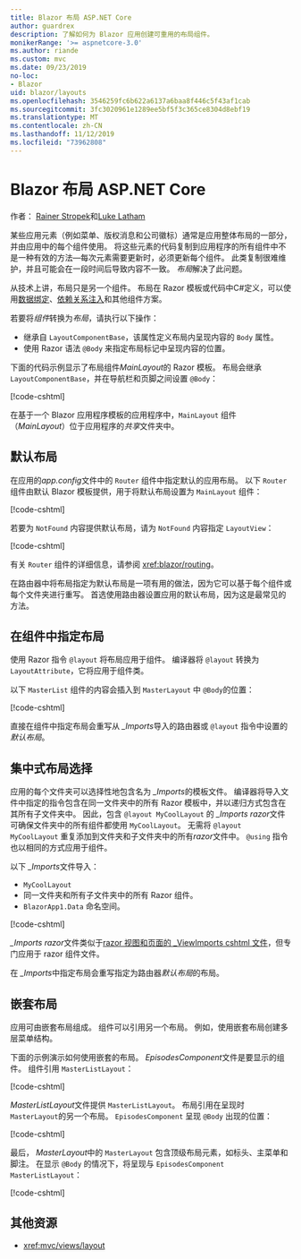 ```yaml
---
title: Blazor 布局 ASP.NET Core
author: guardrex
description: 了解如何为 Blazor 应用创建可重用的布局组件。
monikerRange: '>= aspnetcore-3.0'
ms.author: riande
ms.custom: mvc
ms.date: 09/23/2019
no-loc:
- Blazor
uid: blazor/layouts
ms.openlocfilehash: 3546259fc6b622a6137a6baa8f446c5f43af1cab
ms.sourcegitcommit: 3fc3020961e1289ee5bf5f3c365ce8304d8ebf19
ms.translationtype: MT
ms.contentlocale: zh-CN
ms.lasthandoff: 11/12/2019
ms.locfileid: "73962808"
---
```

# <a name="aspnet-core-opno-locblazor-layouts"></a>Blazor 布局 ASP.NET Core

作者： [Rainer Stropek](https://www.timecockpit.com)和[Luke Latham](https://github.com/guardrex)

某些应用元素（例如菜单、版权消息和公司徽标）通常是应用整体布局的一部分，并由应用中的每个组件使用。 将这些元素的代码复制到应用程序的所有组件中不是一种有效的方法&mdash;每次元素需要更新时，必须更新每个组件。 此类复制很难维护，并且可能会在一段时间后导致内容不一致。 *布局*解决了此问题。

从技术上讲，布局只是另一个组件。 布局在 Razor 模板或代码中C#定义，可以使用[数据绑定](xref:blazor/components#data-binding)、[依赖关系注入](xref:blazor/dependency-injection)和其他组件方案。

若要将*组件*转换为*布局*，请执行以下操作：

* 继承自 `LayoutComponentBase`，该属性定义布局内呈现内容的 `Body` 属性。
* 使用 Razor 语法 `@Body` 来指定布局标记中呈现内容的位置。

下面的代码示例显示了布局组件*MainLayout*的 Razor 模板。 布局会继承 `LayoutComponentBase`，并在导航栏和页脚之间设置 `@Body`：

[!code-cshtml[](layouts/sample_snapshot/3.x/MainLayout.razor?highlight=1,13)]

在基于一个 Blazor 应用程序模板的应用程序中，`MainLayout` 组件（*MainLayout*）位于应用程序的*共享*文件夹中。

## <a name="default-layout"></a>默认布局

在应用的*app.config*文件中的 `Router` 组件中指定默认的应用布局。 以下 `Router` 组件由默认 Blazor 模板提供，用于将默认布局设置为 `MainLayout` 组件：

[!code-cshtml[](layouts/sample_snapshot/3.x/App1.razor?highlight=3)]

若要为 `NotFound` 内容提供默认布局，请为 `NotFound` 内容指定 `LayoutView`：

[!code-cshtml[](layouts/sample_snapshot/3.x/App2.razor?highlight=6-9)]

有关 `Router` 组件的详细信息，请参阅 <xref:blazor/routing>。

在路由器中将布局指定为默认布局是一项有用的做法，因为它可以基于每个组件或每个文件夹进行重写。 首选使用路由器设置应用的默认布局，因为这是最常见的方法。

## <a name="specify-a-layout-in-a-component"></a>在组件中指定布局

使用 Razor 指令 `@layout` 将布局应用于组件。 编译器将 `@layout` 转换为 `LayoutAttribute`，它将应用于组件类。

以下 `MasterList` 组件的内容会插入到 `MasterLayout` 中 `@Body`的位置：

[!code-cshtml[](layouts/sample_snapshot/3.x/MasterList.razor?highlight=1)]

直接在组件中指定布局会重写从 *_Imports*导入的路由器或 `@layout` 指令中设置的*默认布局*。

## <a name="centralized-layout-selection"></a>集中式布局选择

应用的每个文件夹可以选择性地包含名为 *_Imports*的模板文件。 编译器将导入文件中指定的指令包含在同一文件夹中的所有 Razor 模板中，并以递归方式包含在其所有子文件夹中。 因此，包含 `@layout MyCoolLayout` 的 *_Imports razor*文件可确保文件夹中的所有组件都使用 `MyCoolLayout`。 无需将 `@layout MyCoolLayout` 重复添加到文件夹和子文件夹中的所有*razor*文件中。 `@using` 指令也以相同的方式应用于组件。

以下 *_Imports*文件导入：

* `MyCoolLayout`
* 同一文件夹和所有子文件夹中的所有 Razor 组件。
* `BlazorApp1.Data` 命名空间。
 
[!code-cshtml[](layouts/sample_snapshot/3.x/_Imports.razor)]

*_Imports razor*文件类似于[razor 视图和页面的 _ViewImports cshtml 文件](xref:mvc/views/layout#importing-shared-directives)，但专门应用于 razor 组件文件。

在 *_Imports*中指定布局会重写指定为路由器*默认布局*的布局。

## <a name="nested-layouts"></a>嵌套布局

应用可由嵌套布局组成。 组件可以引用另一个布局。 例如，使用嵌套布局创建多层菜单结构。

下面的示例演示如何使用嵌套的布局。 *EpisodesComponent*文件是要显示的组件。 组件引用 `MasterListLayout`：

[!code-cshtml[](layouts/sample_snapshot/3.x/EpisodesComponent.razor?highlight=1)]

*MasterListLayout*文件提供 `MasterListLayout`。 布局引用在呈现时 `MasterLayout`的另一个布局。 `EpisodesComponent` 呈现 `@Body` 出现的位置：

[!code-cshtml[](layouts/sample_snapshot/3.x/MasterListLayout.razor?highlight=1,9)]

最后， *MasterLayout*中的 `MasterLayout` 包含顶级布局元素，如标头、主菜单和脚注。 在显示 `@Body` 的情况下，将呈现与 `EpisodesComponent` `MasterListLayout`：

[!code-cshtml[](layouts/sample_snapshot/3.x/MasterLayout.razor?highlight=6)]

## <a name="additional-resources"></a>其他资源

* <xref:mvc/views/layout>
